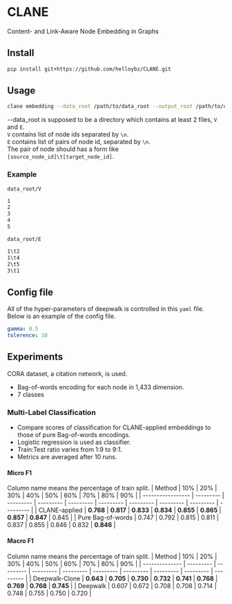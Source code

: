 # CLANE
Content- and Link-Aware Node Embedding in Graphs

## Install
```bash
pip install git+https://github.com/helloybz/CLANE.git
```
## Usage

```bash
clane embedding --data_root /path/to/data_root --output_root /path/to/output/root --config_file /path/to/config.yml
```

--data_root is supposed to be a directory which contains at least 2 files, `V` and `E`.\
`V` contains list of node ids separated by `\n`.\
`E` contains list of pairs of node id, separated by `\n`.\
The pair of node should has a form like `[source_node_id]\t[target_node_id]`.
### Example
`data_root/V`
```txt
1
2
3
4
5
```
`data_root/E`
```txt
1\t2
1\t4
2\t5
3\t1
```
## Config file
All of the hyper-parameters of deepwalk is controlled in this `yaml` file.\
Below is an example of the config file.
```yaml
gamma: 0.5
tolerence: 10
```

## Experiments
 CORA dataset, a citation network, is used.
 - Bag-of-words encoding for each node in 1,433 dimension.
 - 7 classes
### Multi-Label Classification
 - Compare scores of classification for CLANE-applied embeddings to those of pure Bag-of-words encodings.
 - Logistic regression is used as classifier.
 - Train:Test ratio varies from 1:9 to 9:1.
 - Metrics are averaged after 10 runs.
#### Micro F1
Column name means the percentage of train split.
| Method            | 10%       | 20%       | 30%       | 40%       | 50%       | 60%       | 70%       | 80%       | 90%       |
| ----------------- | --------- | --------- | --------- | --------- | --------- | --------- | --------- | --------- | --------- |
| CLANE-applied     | **0.768** | **0.817** | **0.833** | **0.834** | **0.855** | **0.865** | **0.857** | **0.847** | 0.845     |
| Pure Bag-of-words | 0.747     | 0.792     | 0.815     | 0.811     | 0.837     | 0.855     | 0.846     | 0.832     | **0.846** |


#### Macro F1
Column name means the percentage of train split.
| Method         | 10%       | 20%       | 30%       | 40%       | 50%       | 60%       | 70%       | 80%       | 90%       |
| -------------- | --------- | --------- | --------- | --------- | --------- | --------- | --------- | --------- | --------- |
| Deepwalk-Clone | **0.643** | **0.705** | **0.730** | **0.732** | **0.741** | **0.768** | **0.769** | **0.768** | **0.745** |
| Deepwalk       | 0.607     | 0.672     | 0.708     | 0.708     | 0.714     | 0.748     | 0.755     | 0.750     | 0.720     |